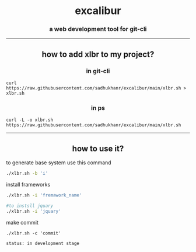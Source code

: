 <h1 align="center">excalibur</h1>
<h3 align="center">a web development tool for git-cli</a>
<hr>
<h2 align="center">how to add xlbr to my project?</h2>
<h3 align="center">in git-cli</h3>

```
curl https://raw.githubusercontent.com/sadhukhanr/excalibur/main/xlbr.sh > xlbr.sh
```
<h3 align="center">in ps</h3>

```
curl -L -o xlbr.sh https://raw.githubusercontent.com/sadhukhanr/excalibur/main/xlbr.sh
```
<hr>
<h2 align="center">how to use it?</h1>
<p>to generate base system use this command<p>

```sh 
./xlbr.sh -b 'i'
```

<p>install frameworks<p>

```sh
./xlbr.sh -i 'fremawork_name'
```

```sh
#to instsll jquary
./xlbr.sh -i 'jquary'
```
<p>make commit<p>

```
./xlbr.sh -c 'commit'
```

```
status: in development stage
```
